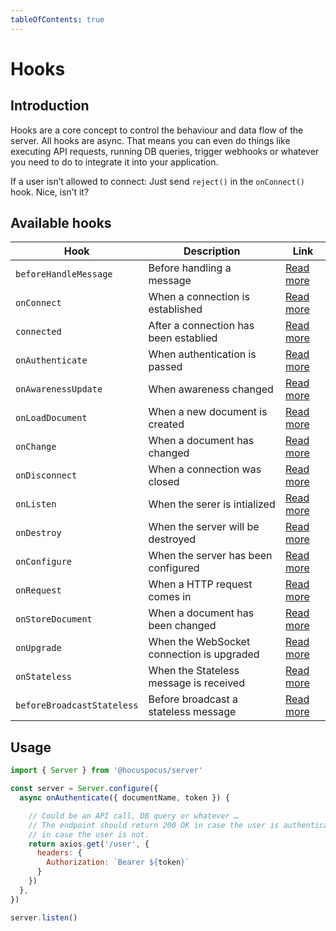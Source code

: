 ```yaml
---
tableOfContents: true
---
```


# Hooks

## Introduction
Hooks are a core concept to control the behaviour and data flow of the server. All hooks are async. That means you can even do things like executing API requests, running DB queries, trigger webhooks or whatever you need to do to integrate it into your application.

If a user isn’t allowed to connect: Just send `reject()` in the `onConnect()` hook. Nice, isn’t it?

## Available hooks

| Hook                       | Description                               | Link                                              |
|-----------------------     |-------------------------------------------|---------------------------------------------------|
| `beforeHandleMessage`      | Before handling a message                 | [Read more](/api/hooks/before-handle-message)     |
| `onConnect`                | When a connection is established          | [Read more](/api/hooks/on-connect)                |
| `connected`                | After a connection has been establied     | [Read more](/api/hooks/connected)                 |
| `onAuthenticate`           | When authentication is passed             | [Read more](/api/hooks/on-authenticate)           |
| `onAwarenessUpdate`        | When awareness changed                    | [Read more](/api/hooks/on-awareness-update)       |
| `onLoadDocument`           | When a new document is created            | [Read more](/api/hooks/on-load-document)          |
| `onChange`                 | When a document has changed               | [Read more](/api/hooks/on-change)                 |
| `onDisconnect`             | When a connection was closed              | [Read more](/api/hooks/on-disconnect)             |
| `onListen`                 | When the serer is intialized              | [Read more](/api/hooks/on-listen)                 |
| `onDestroy`                | When the server will be destroyed         | [Read more](/api/hooks/on-destroy)                |
| `onConfigure`              | When the server has been configured       | [Read more](/api/hooks/on-configure)              |
| `onRequest`                | When a HTTP request comes in              | [Read more](/api/hooks/on-request)                |
| `onStoreDocument`          | When a document has been changed          | [Read more](/api/hooks/on-store-document)         |
| `onUpgrade`                | When the WebSocket connection is upgraded | [Read more](/api/hooks/on-upgrade)                |
| `onStateless`              | When the Stateless message is received    | [Read more](/api/hooks/on-stateless)              |
| `beforeBroadcastStateless` | Before broadcast a stateless message      | [Read more](/api/hooks/before-broadcast-stateless)|

## Usage

```js
import { Server } from '@hocuspocus/server'

const server = Server.configure({
  async onAuthenticate({ documentName, token }) {

    // Could be an API call, DB query or whatever …
    // The endpoint should return 200 OK in case the user is authenticated, and an http error
    // in case the user is not.
    return axios.get('/user', {
      headers: {
        Authorization: `Bearer ${token}`
      }
    })
  },
})

server.listen()
```

